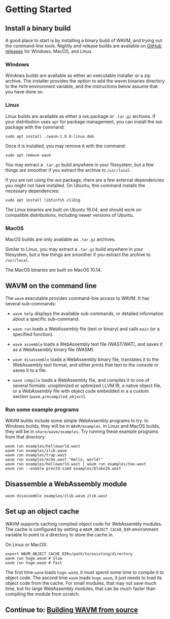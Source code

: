 # Getting Started

## Install a binary build

A good place to start is by installing a binary build of WAVM, and trying out the command-line
tools. Nightly and release builds are available on [GitHub releases](https://github.com/WAVM/WAVM/releases)
for Windows, MacOS, and Linux.

### Windows

Windows builds are available as either an executable installer or a zip archive. The installer
provides the option to add the wavm binaries directory to the `PATH` environment variable, and the
instructions below assume that you have done so.

### Linux

Linux builds are available as either a `deb` package or `.tar.gz` archives. If your distribution
uses `apt` for package management, you can install the `deb` package with the command:

  ```
  sudo apt install ./wavm-1.0.0-linux.deb
  ```

Once it is installed, you may remove it with the command:

  ```
  sudo apt remove wavm
  ```

You may extract a `.tar.gz` build anywhere in your filesystem, but a few things are smoother if
you extract the archive to `/usr/local`.

If you are not using the `deb` package, there are a few external dependencies you might not have
installed. On Ubuntu, this command installs the necessary dependencies:

  ```
  sudo apt install libtinfo5 zlib1g
  ```

The Linux binaries are built on Ubuntu 16.04, and should work on compatible distributions,
including newer versions of Ubuntu.

### MacOS

MacOS builds are only available as `.tar.gz` archives.

Similar to Linux, you may extract a `.tar.gz` build anywhere in your filesystem, but a few things
are smoother if you extract the archive to `/usr/local`.

The MacOS binaries are built on MacOS 10.14. 

## WAVM on the command line

The `wavm` executable provides command-line access to WAVM. It has several sub-commands:

* `wavm help` displays the available sub-commands, or detailed information about a specific
  sub-command.

* `wavm run` loads a WebAssembly file (text or binary) and calls `main` (or a specified function).
  
* `wavm assemble` loads a WebAssembly text file (WAST/WAT), and saves it as a WebAssembly binary
  file (WASM).

* `wavm disassemble` loads a WebAssembly binary file, translates it to the WebAssembly text format,
  and either prints that text to the console or saves it to a file.

* `wavm compile` loads a WebAssembly file, and compiles it to one of several formats: unoptimized or
  optimized LLVM IR, a native object file, or a WebAssembly file with object code embedded in a
  a custom section (`wavm.precompiled_object`).

### Run some example programs

  WAVM builds include some simple WebAssembly programs to try. In Windows builds, they will be in
  `WAVM/examples`. In Linux and MacOS builds, they will be in `share/wavm/examples`. Try running
  these example programs from that directory:

  ```
  wavm run examples/helloworld.wast
  wavm run examples/zlib.wasm
  wavm run examples/trap.wast
  wavm run examples/echo.wast "Hello, world!"
  wavm run examples/helloworld.wast | wavm run examples/tee.wast
  wavm run --enable prestd-simd examples/blake2b.wast
  ```

## Disassemble a WebAssembly module

  ```
  wavm disassemble examples/zlib.wasm zlib.wast
  ```

## Set up an object cache

  WAVM supports caching compiled object code for WebAssembly modules. The cache is configured by
  setting a `WAVM_OBJECT_CACHE_DIR` environment variable to point to a directory to store the
  cache in.

  On Linux or MacOS:
  ```
  export WAVM_OBJECT_CACHE_DIR=/path/to/existing/directory
  wavm run huge.wasm # Slow
  wavm run huge.wasm # Fast
  ```

  The first time `wavm` loads `huge.wasm`, it must spend some time to compile it to object code.
  The second time `wavm` loads `huge.wasm`, it just needs to load its object code from the cache.
  For small modules, that may not save much time, but for large WebAssembly modules, that can be
  much faster than compiling the module from scratch.

## Continue to: [Building WAVM from source](Building.md)
